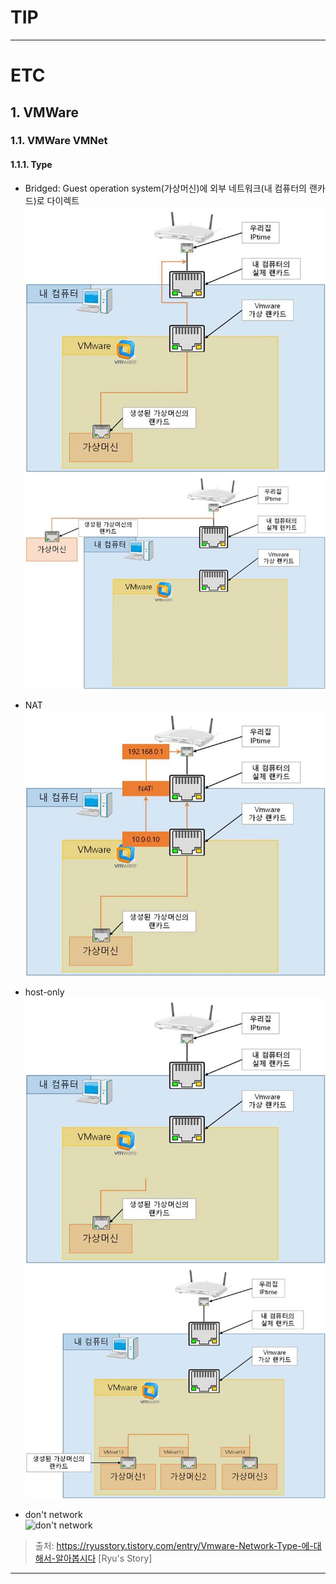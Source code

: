 # TIP
---


# ETC
## 1. VMWare
### 1.1. VMWare VMNet
#### 1.1.1. Type
- Bridged: Guest operation system(가상머신)에 외부 네트워크(내 컴퓨터의 랜카드)로 다이렉트  
![bridged_1](./img/bridged_1.png)  
![bridged_2](./img/bridged_2.png)  

- NAT  
![nat](./img/nat.png)  

- host-only  
![host-only](./img/host-only_1.png)  
![host-only](./img/host-only_2.png)  

- don't network  
![don't network](./img/don'tetwork.png)  
		
> 출처: https://ryusstory.tistory.com/entry/Vmware-Network-Type-에-대해서-알아봅시다 [Ryu's Story]
---

